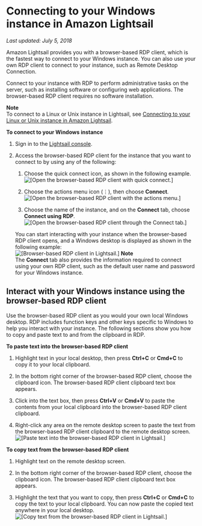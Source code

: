 # Connecting to your Windows instance in Amazon Lightsail<a name="connect-to-your-windows-based-instance-using-amazon-lightsail"></a>

 *Last updated: July 5, 2018* 

Amazon Lightsail provides you with a browser\-based RDP client, which is the fastest way to connect to your Windows instance\. You can also use your own RDP client to connect to your instance, such as Remote Desktop Connection\.

Connect to your instance with RDP to perform administrative tasks on the server, such as installing software or configuring web applications\. The browser\-based RDP client requires no software installation\.

**Note**  
To connect to a Linux or Unix instance in Lightsail, see [Connecting to your Linux or Unix instance in Amazon Lightsail](lightsail-how-to-connect-to-your-instance-virtual-private-server.md)\.

**To connect to your Windows instance**

1. Sign in to the [Lightsail console](https://lightsail.aws.amazon.com/)\.

1. Access the browser\-based RDP client for the instance that you want to connect to by using any of the following:

   1. Choose the quick connect icon, as shown in the following example\.  
![\[Open the browser-based RDP client with quick connect.\]](https://d9yljz1nd5001.cloudfront.net/en_us/1cade0c7e07039bf59652df47a09d228/images/connect-to-windows-instance-using-rdp-connection-shortcut.png)

   1. Choose the actions menu icon \(⋮\), then choose **Connect**\.  
![\[Open the browser-based RDP client with the actions menu.\]](https://d9yljz1nd5001.cloudfront.net/en_us/1cade0c7e07039bf59652df47a09d228/images/animated-gif-lightsail-instance-actions-menu-windows.gif)

   1. Choose the name of the instance, and on the **Connect** tab, choose **Connect using RDP**\.  
![\[Open the browser-based RDP client through the Connect tab.\]](https://d9yljz1nd5001.cloudfront.net/en_us/1cade0c7e07039bf59652df47a09d228/images/amazon-lightsail-connect-using-rdp-button.png)

   You can start interacting with your instance when the browser\-based RDP client opens, and a Windows desktop is displayed as shown in the following example:  
![\[Browser-based RDP client in Lightsail.\]](https://d9yljz1nd5001.cloudfront.net/en_us/1cade0c7e07039bf59652df47a09d228/images/amazon-lightsail-web-based-rdp-client.png)
**Note**  
The **Connect** tab also provides the information required to connect using your own RDP client, such as the default user name and password for your Windows instance\.

## Interact with your Windows instance using the browser\-based RDP client<a name="interact-with-your-instance"></a>

Use the browser\-based RDP client as you would your own local Windows desktop\. RDP includes function keys and other keys specific to Windows to help you interact with your instance\. The following sections show you how to copy and paste text to and from the clipboard in RDP\.

**To paste text into the browser\-based RDP client**

1. Highlight text in your local desktop, then press **Ctrl\+C** or **Cmd\+C** to copy it to your local clipboard\.

1. In the bottom right corner of the browser\-based RDP client, choose the clipboard icon\. The browser\-based RDP client clipboard text box appears\.

1. Click into the text box, then press **Ctrl\+V** or **Cmd\+V** to paste the contents from your local clipboard into the browser\-based RDP client clipboard\.

1. Right\-click any area on the remote desktop screen to paste the text from the browser\-based RDP client clipboard to the remote desktop screen\.  
![\[Paste text into the browser-based RDP client in Lightsail.\]](https://d9yljz1nd5001.cloudfront.net/en_us/1cade0c7e07039bf59652df47a09d228/images/amazon-lightsail-paste-rdp-windows.gif)

**To copy text from the browser\-based RDP client**

1. Highlight text on the remote desktop screen\.

1. In the bottom right corner of the browser\-based RDP client, choose the clipboard icon\. The browser\-based RDP client clipboard text box appears\.

1. Highlight the text that you want to copy, then press **Ctrl\+C** or **Cmd\+C** to copy the text to your local clipboard\. You can now paste the copied text anywhere in your local desktop\.  
![\[Copy text from the browser-based RDP client in Lightsail.\]](https://d9yljz1nd5001.cloudfront.net/en_us/1cade0c7e07039bf59652df47a09d228/images/amazon-lightsail-copy-rdp-windows.gif)